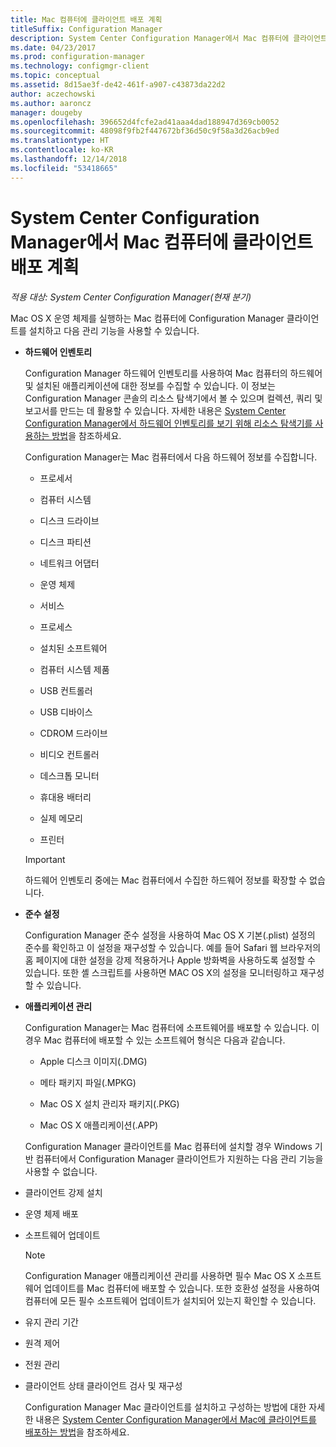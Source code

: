 ```yaml
---
title: Mac 컴퓨터에 클라이언트 배포 계획
titleSuffix: Configuration Manager
description: System Center Configuration Manager에서 Mac 컴퓨터에 클라이언트 배포를 계획합니다.
ms.date: 04/23/2017
ms.prod: configuration-manager
ms.technology: configmgr-client
ms.topic: conceptual
ms.assetid: 8d15ae3f-de42-461f-a907-c43873da22d2
author: aczechowski
ms.author: aaroncz
manager: dougeby
ms.openlocfilehash: 396652d4fcfe2ad41aaa4dad188947d369cb0052
ms.sourcegitcommit: 48098f9fb2f447672bf36d50c9f58a3d26acb9ed
ms.translationtype: HT
ms.contentlocale: ko-KR
ms.lasthandoff: 12/14/2018
ms.locfileid: "53418665"
---
```

# <a name="planning-for-client-deployment-to-mac-computers-in-system-center-configuration-manager"></a>System Center Configuration Manager에서 Mac 컴퓨터에 클라이언트 배포 계획

*적용 대상: System Center Configuration Manager(현재 분기)*

Mac OS X 운영 체제를 실행하는 Mac 컴퓨터에 Configuration Manager 클라이언트를 설치하고 다음 관리 기능을 사용할 수 있습니다.  

- **하드웨어 인벤토리**  

   Configuration Manager 하드웨어 인벤토리를 사용하여 Mac 컴퓨터의 하드웨어 및 설치된 애플리케이션에 대한 정보를 수집할 수 있습니다. 이 정보는 Configuration Manager 콘솔의 리소스 탐색기에서 볼 수 있으며 컬렉션, 쿼리 및 보고서를 만드는 데 활용할 수 있습니다. 자세한 내용은 [System Center Configuration Manager에서 하드웨어 인벤토리를 보기 위해 리소스 탐색기를 사용하는 방법](../../../../core/clients/manage/inventory/use-resource-explorer-to-view-hardware-inventory.md)을 참조하세요.  

   Configuration Manager는 Mac 컴퓨터에서 다음 하드웨어 정보를 수집합니다.  

  -   프로세서  

  -   컴퓨터 시스템  

  -   디스크 드라이브  

  -   디스크 파티션  

  -   네트워크 어댑터  

  -   운영 체제  

  -   서비스  

  -   프로세스  

  -   설치된 소프트웨어  

  -   컴퓨터 시스템 제품  

  -   USB 컨트롤러  

  -   USB 디바이스  

  -   CDROM 드라이브  

  -   비디오 컨트롤러  

  -   데스크톱 모니터  

  -   휴대용 배터리  

  -   실제 메모리  

  -   프린터  

  > [!IMPORTANT]  
  >  하드웨어 인벤토리 중에는 Mac 컴퓨터에서 수집한 하드웨어 정보를 확장할 수 없습니다.  

- **준수 설정**  

   Configuration Manager 준수 설정을 사용하여 Mac OS X 기본(.plist) 설정의 준수를 확인하고 이 설정을 재구성할 수 있습니다. 예를 들어 Safari 웹 브라우저의 홈 페이지에 대한 설정을 강제 적용하거나 Apple 방화벽을 사용하도록 설정할 수 있습니다. 또한 셸 스크립트를 사용하면 MAC OS X의 설정을 모니터링하고 재구성할 수 있습니다.  

- **애플리케이션 관리**  

   Configuration Manager는 Mac 컴퓨터에 소프트웨어를 배포할 수 있습니다. 이 경우 Mac 컴퓨터에 배포할 수 있는 소프트웨어 형식은 다음과 같습니다.  

  -   Apple 디스크 이미지(.DMG)  

  -   메타 패키지 파일(.MPKG)  

  -   Mac OS X 설치 관리자 패키지(.PKG)  

  -   Mac OS X 애플리케이션(.APP)  

  Configuration Manager 클라이언트를 Mac 컴퓨터에 설치할 경우 Windows 기반 컴퓨터에서 Configuration Manager 클라이언트가 지원하는 다음 관리 기능을 사용할 수 없습니다.  

- 클라이언트 강제 설치  

- 운영 체제 배포  

- 소프트웨어 업데이트  

  > [!NOTE]  
  >  Configuration Manager 애플리케이션 관리를 사용하면 필수 Mac OS X 소프트웨어 업데이트를 Mac 컴퓨터에 배포할 수 있습니다. 또한 호환성 설정을 사용하여 컴퓨터에 모든 필수 소프트웨어 업데이트가 설치되어 있는지 확인할 수 있습니다.  

- 유지 관리 기간  

- 원격 제어  

- 전원 관리  

- 클라이언트 상태 클라이언트 검사 및 재구성  

  Configuration Manager Mac 클라이언트를 설치하고 구성하는 방법에 대한 자세한 내용은 [System Center Configuration Manager에서 Mac에 클라이언트를 배포하는 방법](../../../../core/clients/deploy/deploy-clients-to-macs.md)을 참조하세요.

